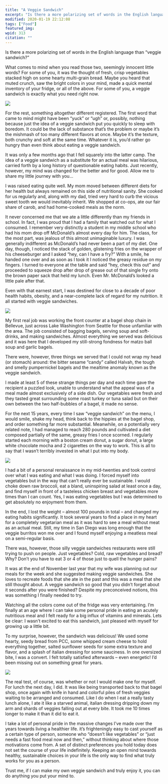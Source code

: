 ```yaml
---
title: "A Veggie Sandwich"
excerpt: "Is there a more polarizing set of words in the English language than “veggie sandwich?”"
modified: 2020-01-19 22:12:08
tags: ["Food"]
featured_img:
wpid: 313
citation: ""
---
```



Is there a more polarizing set of words in the English language than “veggie sandwich?”

What comes to mind when you read those two, seemingly innocent little words? For some of you, it was the thought of fresh, crisp vegetables stacked high on some hearty multi-grain bread. Maybe you heard that muted crunch, saw the bright colors in your mind, made a quick mental inventory of your fridge, or all of the above. For some of you, a veggie sandwich is exactly what you need right now.

![](/_images/2012/01/IMG_0148.jpg)

For the rest, something altogether different registered. The first word that came to mind might have been “yuck” or “ugh” or, possibly, nothing because just the idea of a veggie sandwich put you quickly to sleep with boredom. It could be the lack of substance that’s the problem or maybe it’s the mishmash of too many different flavors at once. Maybe it’s the texture, both crunchy and soft at the same time. Whatever it is, you’d rather go hungry than even think about eating a veggie sandwich.

It was only a few months ago that I fell squarely into the latter camp. The idea of a veggie sandwich as a substitute for an actual meal was hilarious, carried forth by a long history of questionable eating habits. Just recently, however, my mind was changed for the better and for good. Allow me to share my little journey with you…

I was raised eating quite well. My mom moved between different diets for her health but always remained on this side of nutritional sanity. She cooked for us regularly and, along with my dad, tried very hard to curb the vicious sweet tooth we would inevitably inherit. We shopped at co-ops, ate our fair share of carob, and had home-cooked meals as the norm.

It never concerned me that we ate a little differently than my friends in school. In fact, I was proud that I had a family that watched out for what I consumed. I remember very distinctly a student in my middle school who had his mom drop off McDonald’s almost every day for him. The class, for the most part, was jealous of this almost unimaginable luxury. I was generally indifferent as McDonald’s had never been a part of my diet. One day, though, I noticed the stack of golden, glistening fries on the wrapper of his cheeseburger and I asked “hey, can I have a fry?” With a smile, he handed one over and as soon as I took it I noticed the greasy residue on my fingers. I turned to everyone at the table and said “hey, check this out” and proceeded to squeeze drop after drop of grease out of that single fry onto the brown paper sack that held my lunch. Even Mr. McDonald’s looked a little pale after that.

Even with that earnest start, I was destined for close to a decade of poor health habits, obesity, and a near-complete lack of regard for my nutrition. It all started with veggie sandwiches.

![](/_images/2012/01/IMG_0149.jpg)

My first real job was working the front counter at a bagel shop chain in Bellevue, just across Lake Washington from Seattle for those unfamiliar with the area. The job consisted of bagging bagels, serving soup and soft- drinks, and making sandwiches. Almost everything we served was delicious and it was here that I developed my still-strong fondness for matzo ball soup and garlic bagels.

There were, however, three things we served that I could not wrap my head (or stomach) around: the bitter sesame “candy” called Halvah, the tough and smelly pumpernickel bagels and the mealtime anomaly known as the veggie sandwich.

I made at least 5 of these strange things per day and each time gave the recipient a puzzled look, unable to understand what the appeal was of a meal made almost exclusively of a side dish. Our vegetables were fresh and they tasted great surrounding some roast turkey or tuna salad but on their own between the two half-bubbles of a bagel, it made no sense.

For the next 15 years, every time I saw “veggie sandwich” on the menu, I would smile, shake my head, think back to the hippies at the bagel shop, and order something far more substantial. Meanwhile, on a potentially very related note, I had managed to reach 280 pounds and cultivated a diet composed partially of the same, greasy fries I once scorned. I regularly started each morning with a boston cream donut, a sugar donut, a large white chocolate mocha and 2 cigarettes on the way to work. This is all to say that I wasn’t terribly invested in what I put into my body.

![](/_images/2012/01/IMG_0150.jpg)

I had a bit of a personal renaissance in my mid-twenties and took control over what I was eating and what I was doing. I forced myself into vegetables but in the way that can’t really ever be sustainable. I would choke down raw broccoli, eat a bland, uninspiring salad at least once a day, and find myself in front of a tasteless chicken breast and vegetables more times than I can count. Yes, I was eating vegetables but I was determined to get absolutely no enjoyment from them.

In the end, I lost the weight – almost 100 pounds in total – and changed my eating habits significantly. It took several years to find a place in my heart for a completely vegetarian meal as it was hard to see a meal without meat as an actual meal. Still, my time in San Diego was long enough that the veggie burritos won me over and I found myself enjoying a meatless meal on a semi-regular basis.

There was, however, those silly veggie sandwiches restaurants were still trying to push on people. Just vegetables? Cold, raw vegetables and bread? Why? Don’t you have to eat 3 or 4 of those just to quell the hunger pains?

It was at the end of November last year that my wife was planning out our meals for the week and she suggested making veggie sandwiches. She loves to recreate foods that she ate in the past and this was a meal that she still thought about. A veggie sandwich so good that you didn’t forget about it seconds after you were finished? Despite my preconceived notions, this was something I finally needed to try.

Watching all the colors come out of the fridge was very entertaining. I’m finally at an age where I can take some personal pride in eating an acutely nutritious meal and I felt ready for a big influx of vitamins and minerals. Lets be clear: I wasn’t excited to eat this sandwich, just pleased with myself for growing up a little bit.

To my surprise, however, the sandwich was delicious! We used some hearty, seedy bread from PCC, some whipped cream cheese to hold everything together, salted sunflower seeds for some extra texture and flavor, and a splash of italian dressing for some sauciness. In one oversized bite, I was a convert. I felt totally satisfied afterwards – even energetic! I’d been missing out on something great for years.

![](/_images/2012/01/IMG_0151.jpg)

The real test, of course, was whether or not I would make one for myself. For lunch the next day, I did. It was like being transported back to that bagel shop, once again with knife in hand and colorful piles of fresh veggies waiting to be arranged and consumed. Like I do when I eat a really tasty lunch alone, I ate it like a starved animal, italian dressing dripping down my arm and shards of veggies falling out at every bite. It took me 10 times longer to make it than it did to eat it.

I take a lot of personal pride in the massive changes I’ve made over the years towards living a healthier life. it’s frighteningly easy to cast yourself as a certain type of person, someone who “doesn’t like vegetables” or “just needs a fast food meal now and then,” without thinking about where those motivations come from. A set of distinct preferences you hold today does not set the course of your life indefinitely. Keeping an open mind towards healthy, sustainable choices in your life is the only way to find what truly works for you as a person.

Trust me, if I can make my own veggie sandwich and truly enjoy it, you can do anything you put your mind to.
